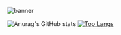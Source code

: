 ![banner](https://user-images.githubusercontent.com/80597076/129627116-d5307881-2eb3-4453-ab99-1c4fc00d9718.png)

![Anurag's GitHub stats](https://github-readme-stats.vercel.app/api?username=AhmedHajiyev&theme=dark&show_icons=true)
[![Top Langs](https://github-readme-stats.vercel.app/api/top-langs/?username=AhmedHajiyev&layout=compact)](https://github.com/AhmedHajiyev/)












